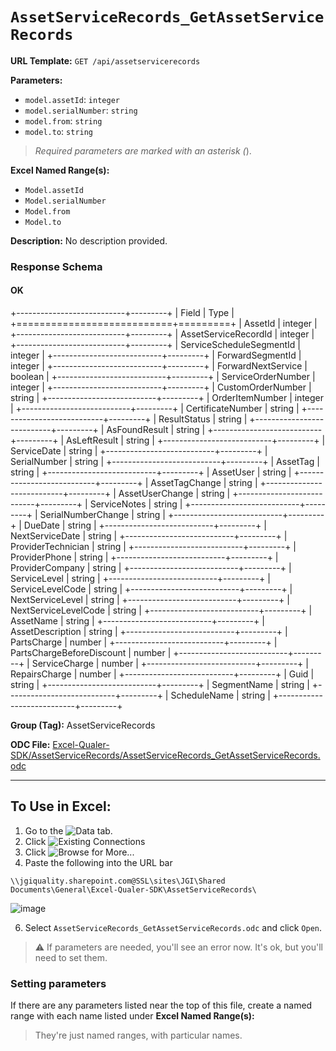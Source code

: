 # `AssetServiceRecords_GetAssetServiceRecords`

**URL Template:**
`GET /api/assetservicerecords`

**Parameters:**
- `model.assetId`: `integer`
- `model.serialNumber`: `string`
- `model.from`: `string`
- `model.to`: `string`


> *Required parameters are marked with an asterisk (*).

**Excel Named Range(s):**
- `Model.assetId`
- `Model.serialNumber`
- `Model.from`
- `Model.to`


**Description:**
No description provided.

### Response Schema

#### OK

+---------------------------+---------+
| Field                     | Type    |
+===========================+=========+
| AssetId                   | integer |
+---------------------------+---------+
| AssetServiceRecordId      | integer |
+---------------------------+---------+
| ServiceScheduleSegmentId  | integer |
+---------------------------+---------+
| ForwardSegmentId          | integer |
+---------------------------+---------+
| ForwardNextService        | boolean |
+---------------------------+---------+
| ServiceOrderNumber        | integer |
+---------------------------+---------+
| CustomOrderNumber         | string  |
+---------------------------+---------+
| OrderItemNumber           | integer |
+---------------------------+---------+
| CertificateNumber         | string  |
+---------------------------+---------+
| ResultStatus              | string  |
+---------------------------+---------+
| AsFoundResult             | string  |
+---------------------------+---------+
| AsLeftResult              | string  |
+---------------------------+---------+
| ServiceDate               | string  |
+---------------------------+---------+
| SerialNumber              | string  |
+---------------------------+---------+
| AssetTag                  | string  |
+---------------------------+---------+
| AssetUser                 | string  |
+---------------------------+---------+
| AssetTagChange            | string  |
+---------------------------+---------+
| AssetUserChange           | string  |
+---------------------------+---------+
| ServiceNotes              | string  |
+---------------------------+---------+
| SerialNumberChange        | string  |
+---------------------------+---------+
| DueDate                   | string  |
+---------------------------+---------+
| NextServiceDate           | string  |
+---------------------------+---------+
| ProviderTechnician        | string  |
+---------------------------+---------+
| ProviderPhone             | string  |
+---------------------------+---------+
| ProviderCompany           | string  |
+---------------------------+---------+
| ServiceLevel              | string  |
+---------------------------+---------+
| ServiceLevelCode          | string  |
+---------------------------+---------+
| NextServiceLevel          | string  |
+---------------------------+---------+
| NextServiceLevelCode      | string  |
+---------------------------+---------+
| AssetName                 | string  |
+---------------------------+---------+
| AssetDescription          | string  |
+---------------------------+---------+
| PartsCharge               | number  |
+---------------------------+---------+
| PartsChargeBeforeDiscount | number  |
+---------------------------+---------+
| ServiceCharge             | number  |
+---------------------------+---------+
| RepairsCharge             | number  |
+---------------------------+---------+
| Guid                      | string  |
+---------------------------+---------+
| SegmentName               | string  |
+---------------------------+---------+
| ScheduleName              | string  |
+---------------------------+---------+

**Group (Tag):**
AssetServiceRecords

**ODC File:**
[Excel-Qualer-SDK/AssetServiceRecords/AssetServiceRecords_GetAssetServiceRecords.odc](https://github.com/Johnson-Gage-Inspection-Inc/qualer-sdk-odc/blob/main/Excel-Qualer-SDK/AssetServiceRecords/AssetServiceRecords_GetAssetServiceRecords.odc)

---

To Use in Excel:
---

1. Go to the ![`Data`](https://github.com/user-attachments/assets/da437a70-57b3-4c5b-bb01-4910ece19ed1)
 tab.
3. Click ![Existing Connections](https://github.com/user-attachments/assets/a2f1ed67-b2e0-4c23-ac90-68c870e60289)
4. Click ![`Browse for More...`](https://github.com/user-attachments/assets/8e698494-6865-41e7-b6fa-043aea81809a)
5. Paste the following into the URL bar
```
\\jgiquality.sharepoint.com@SSL\sites\JGI\Shared Documents\General\Excel-Qualer-SDK\AssetServiceRecords\
```

![image](https://github.com/user-attachments/assets/1e1a8d87-0377-446d-aaf5-d78562991db3)

6. Select `AssetServiceRecords_GetAssetServiceRecords.odc` and click `Open`.

> ⚠️ If parameters are needed, you'll see an error now. It's ok, but you'll need to set them.

### Setting parameters
If there are any parameters listed near the top of this file, create a named range with each name listed under **Excel Named Range(s):**
> They're just named ranges, with particular names.
